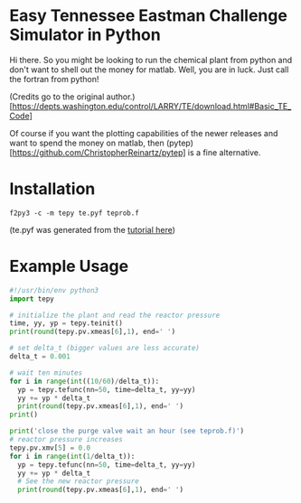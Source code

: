 # Easy Tennessee Eastman Challenge Simulator in Python

Hi there. So you might be looking to run the chemical plant from python
and don't want to shell out the money for matlab. Well, you are in
luck. Just call the fortran from python!

(Credits go to the original author.)[https://depts.washington.edu/control/LARRY/TE/download.html#Basic_TE_Code]

Of course if you want the plotting capabilities of the newer releases and want to spend the 
money on matlab, then (pytep)[https://github.com/ChristopherReinartz/pytep] is a fine alternative.

# Installation

`f2py3 -c -m tepy te.pyf teprob.f`

(te.pyf was generated from the [tutorial here](https://numpy.org/devdocs/f2py/f2py-examples.html))

# Example Usage 

```python
#!/usr/bin/env python3
import tepy

# initialize the plant and read the reactor pressure
time, yy, yp = tepy.teinit()
print(round(tepy.pv.xmeas[6],1), end=' ')

# set delta_t (bigger values are less accurate)
delta_t = 0.001

# wait ten minutes
for i in range(int((10/60)/delta_t)):
  yp = tepy.tefunc(nn=50, time=delta_t, yy=yy)
  yy += yp * delta_t
  print(round(tepy.pv.xmeas[6],1), end=' ')
print()

print('close the purge valve wait an hour (see teprob.f)')
# reactor pressure increases
tepy.pv.xmv[5] = 0.0
for i in range(int(1/delta_t)):
  yp = tepy.tefunc(nn=50, time=delta_t, yy=yy)
  yy += yp * delta_t
  # See the new reactor pressure
  print(round(tepy.pv.xmeas[6],1), end=' ')
```
